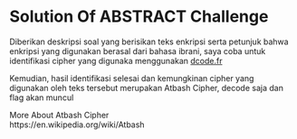 # Solution Of ABSTRACT Challenge

<p> Diberikan deskripsi soal yang berisikan teks enkripsi serta petunjuk bahwa enkripsi yang digunakan berasal dari bahasa ibrani, saya coba untuk identifikasi cipher yang digunaka menggunakan <a href="https://www.dcode.fr/cipher-identifier">dcode.fr</a></p>
<p> Kemudian, hasil identifikasi selesai dan kemungkinan cipher yang digunakan oleh teks tersebut merupakan Atbash Cipher, decode saja dan flag akan muncul </p>

<p> More About Atbash Cipher <br> https://en.wikipedia.org/wiki/Atbash </br></p>
